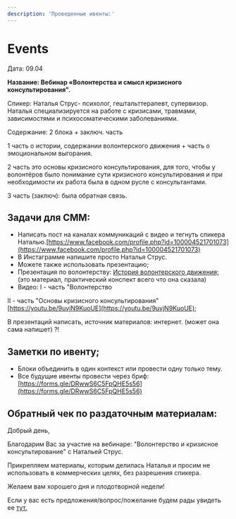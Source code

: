 ```yaml
---
description: 'Проведенные ивенты:'
---
```


# Events

Дата: 09.04 

**Название: Вебинар «Волонтерства и смысл кризисного консультирования".**

Спикер: Наталья Струс- психолог, гештальттерапевт, супервизор. Наталья специализируется на работе с кризисами, травмами, зависимостями и психосоматическими заболеваниями.

Содержание: 2 блока + заключ. часть                                                                                        

1 часть о истории, содержании волонтерского движения + часть о эмоциональном выгорания.

2 часть это основы кризисного консультирования, для того, чтобы у волонтёров было понимание сути кризисного консультирования и при необходимости их работа была в одном русле с консультантами.                                 

3 часть \(заключ\): была обратная связь.

## Задачи для СММ: 

* Написать пост на каналах коммуникаций с видео и тегнуть спикера Наталью.[https://www.facebook.com/profile.php?id=100004521701073](https://www.facebook.com/profile.php?id=100004521701073) 
* В Инстаграмме напишите просто Наталья Струс. 
* Можете также использовать презентацию;
* Презентация по волонтерству: [История волонтерского движения; ](https://drive.google.com/drive/u/0/folders/1BXecf54HeKyWdDFbKH0791vseJJ2DNJh)\(это материал, практический конспект всего что она сказала\) 
* Видео: I - часть "Волонтерство 

II - часть "Основы кризисного консультирования" [https://youtu.be/9uvjN9KuoUE](https://youtu.be/9uvjN9KuoUE); 

В презентаций написать, источник материалов: интернет. \(может она сама напишет\) ?!

## Заметки по ивенту; 

* Блоки объединить в один контекст или провести одну только тему. 
* Все будущие ивенты провести через бриф: [https://forms.gle/DRwwS6C5FpQHE5s56](https://forms.gle/DRwwS6C5FpQHE5s56)

## Обратный чек по раздаточным материалам: 

Добрый день, 

Благодарим Вас за участие на вебинаре: "Волонтерство и кризисное консультирование" с Натальей Струс. 

Прикрепляем материалы, которым делилась Наталья и просим не использовать в коммерческих целях, без разрешения спикера.

Желаем вам хорошего дня и плодотворной недели! 

Если у вас есть предложения/вопрос/пожелание будем рады увидеть ее [тут.](https://forms.gle/dp4rGDE7keuKmBsB8)



 



 





